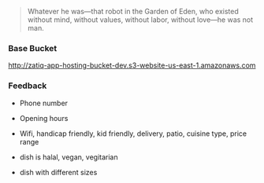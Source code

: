 > Whatever he was—that robot in the Garden of Eden, who existed without mind, without values, without labor, without love—he was not man.

### Base Bucket
http://zatiq-app-hosting-bucket-dev.s3-website-us-east-1.amazonaws.com

### Feedback
  - Phone number
  - Opening hours
  - Wifi, handicap friendly, kid friendly, delivery, patio, cuisine type, price range

  - dish is halal, vegan, vegitarian
  - dish with different sizes